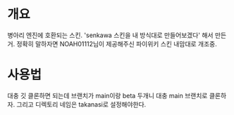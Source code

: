 # 개요
병아리 엔진에 호환되는 스킨. 'senkawa 스킨을 내 방식대로 만들어보겠다' 해서 만든거. 정확히 말하자면 NOAH01112님이 제공해주신 파이위키 스킨 내맘대로 개조중.
# 사용법
대충 깃 클론하면 되는데 브랜치가 main이랑 beta 두개니 대충 main 브랜치로 클론하자. 그리고 디렉토리 네임은 takanasi로 설정해야한다.

